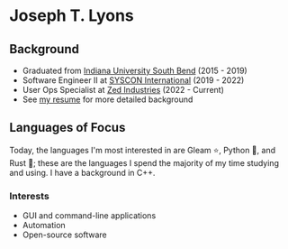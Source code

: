 # Joseph T. Lyons

## Background

- Graduated from [Indiana University South Bend](https://www.iusb.edu/) (2015 - 2019)
- Software Engineer II at [SYSCON International](https://www.syscon-intl.com/plantstar) (2019 - 2022)
- User Ops Specialist at [Zed Industries](https://zed.dev) (2022 - Current)
- See [my resume](https://github.com/JosephTLyons/Resume) for more detailed background

## Languages of Focus

Today, the languages I'm most interested in are Gleam ⭐, Python 🐍, and Rust 🦀; these are the languages I spend the majority of my time studying and using.  I have a background in C++.

### Interests

- GUI and command-line applications
- Automation
- Open-source software
